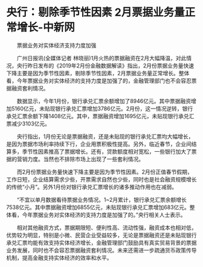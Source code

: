 # 央行：剔除季节性因素 2月票据业务量正常增长-中新网

　　票据业务对实体经济支持力度加强

　　广州日报讯(全媒体记者 林晓丽)1月火热的票据融资在2月大幅降温，对此情况，央行昨日发布的《2019年2月份金融数据解读》指出，2月份票据业务量快速下降主要是因为季节性因素，剔除季节性因素，2月票据业务量正常增长。整体看，今年票据业务对实体经济的支持力度是加强了的，金融管理部门也不会容忍票据融资套利情况。

　　数据显示，今年1月份，银行承兑汇票余额增加了8946亿元。其中票据融资增加5160亿元，未贴现银行承兑汇票增加3786亿元。2月份，这一情况逆转，银行承兑汇票余额下降1408亿元。其中，票据融资增加1695亿元，未贴现银行承兑汇票减少3103亿元。

　　央行指出，1月份无论是票据融资，还是未贴现的银行承兑汇票均大幅增长，是因为票据市场利率持续下行，企业用票积极性提高。另外，临近春节，企业间结算多，季节性因素推高了票据增长。还有，贷款额度相对宽松，一些银行加大了票据的营销力度。当然也不排除市场上出现了一些套利情况。

　　而2月份票据业务量快速下降主要是因为季节性因素。2月份正值春节假期，工作日短，企业结算需求少些，开票需求自然也少些，同时也是社会融资规模增长的传统“小月”。另外1月份对银行承兑汇票增长的诸多推动作用也在减弱。

　　“不宜以单月数据看待票据业务情况。1~2月累计，银行承兑汇票余额增长7538亿元。其中票据融资增加6855亿元，未贴现银行承兑汇票增加683亿元。整体看，今年票据业务对实体经济的支持力度是加强了的。”央行相关人士表示。

　　相对其他融资方式，票据期限短、便利性高、流动性强，融资成本也相对低，优势较为明显，特别是小微、民营企业受益较多，无论是票据融资还是未贴现银行承兑汇票均能有效支持实体经济增长，金融管理部门鼓励具有真实贸易背景的票据业务发展，同时也不会容忍票据融资套利情况。未来还需进一步疏通货币政策传导机制，提高金融支持实体经济的效率和水平。
